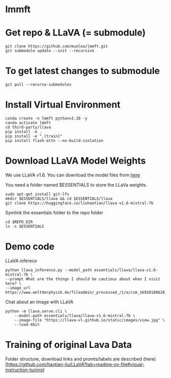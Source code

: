 # lmmft

# Get repo & LLaVA (= submodule)
```
git clone https://github.com/muelea/lmmft.git
git submodule update --init --recursive
```

# To get latest changes to submodule
```
git pull --recurse-submodules
```


# Install Virtual Environment
```
conda create -n lmmft python=3.10 -y
conda activate lmmft
cd third-party/llava
pip install -e .
pip install -e ".[train]"
pip install flash-attn --no-build-isolation
```

# Download LLaVA Model Weights 
We use LLaVA v1.6. You can download the model files from [here](
https://huggingface.co/liuhaotian/llava-v1.6-mistral-7b?clone=true)


You need a folder named $ESSENTIALS to store the LLaVa weights.
```
sudo apt-get install git-lfs
mkdir $ESSENTIALS/llava && cd $ESSENTIALS/llava
git clone https://huggingface.co/liuhaotian/llava-v1.6-mistral-7b
```

Symlink the essentials folder to the repo folder
```
cd $REPO_DIR
ln -s $ESSENTIALS
```

# Demo code
LLaVA inferece 
```
python llava_inference.py --model_path essentials/llava/llava-v1.6-mistral-7b \
--prompt What are the things I should be cautious about when I visit here? \
--image_url https://www.weltderphysik.de/fileadmin/_processed_/1/e/csm_16920180628_Fuego_Thinkstock_6e2093c444.webp
```

Chat about an image with LLaVA 
```
python -m llava.serve.cli \
    --model-path essentials/llava/llava-v1.6-mistral-7b \
    --image-file "https://llava-vl.github.io/static/images/view.jpg" \
    --load-4bit
```

# Training of original Lava Data
Folder structure, download links and promts/labels are described (here)[https://github.com/haotian-liu/LLaVA?tab=readme-ov-file#visual-instruction-tuning]

